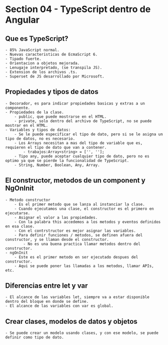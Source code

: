 # Section 04 - TypeScript dentro de Angular

## Que es TypeScript?

    - 85% JavaScript normal.
    - Nuevas caracteristicas de EcmaScript 6.
    - Tipado fuerte.
    - Orientacion a objetos mejorada.
    - Lenugaje interpretado, (se transpila JS).
    - Extension de los archivos .ts.
    - Superset de JS desarrollado por Microsoft.

## Propiedades y tipos de datos

    - Decorador, es para indicar propiedades basicas y extras a un componente.
    - Propiedades de la clase.
        - public, que puede mostrarse en el HTML.
        - private, solo dentro del archivo de TypeScript, no se puede mostrar en el HTML.
    - Variables y tipos de datos:
        - Se le puede especificar el tipo de dato, pero si se le asigna un tipo de datos, no es necesario.
        - Los Arrays necesitan a mas del tipo de variable que es, requieren el tipo de dato que van a contener.
            - trabajos:Array<string> = ['', ''];
        - Tipo any, puede aceptar cualquier tipo de dato, pero no es optimo ya que se pierde la funcionalidad de TypeScript.
        - String, Number, Boolean, Any, Array.

## El constructor, metodos de un component y NgOnInit

    - Metodo constructor
        - Es el primer metodo que se lanza al instanciar la clase.
        - Cuando ejecutamos una clase, el constructor es el primero en ejecutarse.
        - Asignar el valor a las propiedades.
        - Con la palabra this accedemos a los metodos y eventos definidos en esa clase.
        - Con el contrstructor es mejor asignar las variables.
        - Para definir funciones / metodos, se definen afuera del constructor, y se llaman desde el constructor.
            - No es una buena practica llamar metodos dentro del constructor.
    - ngOnInit
        - Este es el primer metodo en ser ejecutado despues del constructor.
        - Aqui se puede poner las llamadas a los metodos, llamar APIs, etc.

## Diferencias entre let y var

    - El alcance de las variables let, siempre va a estar disponible dentro del bloque en donde se define.
    - El alcance de las variables con var es global.

## Crear clases, modelos de datos y objetos

    - Se puede crear un modelo usando clases, y con ese modelo, se puede definir como tipo de dato.
